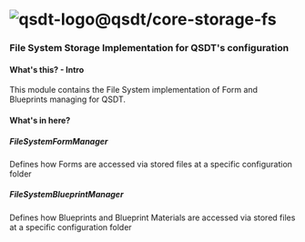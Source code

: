 # ![qsdt-logo](https://raw.githubusercontent.com/arthmoeros/qsdt-ui/master/src/assets/img/rsz_qsdt-logo.png)@qsdt/core-storage-fs
### File System Storage Implementation for QSDT's configuration

#### What's this? - Intro

This module contains the File System implementation of Form and Blueprints managing for QSDT.

#### What's in here?

##### FileSystemFormManager

Defines how Forms are accessed via stored files at a specific configuration folder

##### FileSystemBlueprintManager

Defines how Blueprints and Blueprint Materials are accessed via stored files at a specific configuration folder